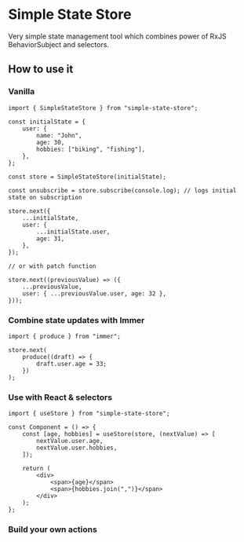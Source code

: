 # Simple State Store

Very simple state management tool which combines power of RxJS BehaviorSubject and selectors.

## How to use it

### Vanilla

```tsx
import { SimpleStateStore } from "simple-state-store";

const initialState = {
	user: {
		name: "John",
		age: 30,
		hobbies: ["biking", "fishing"],
	},
};

const store = SimpleStateStore(initialState);

const unsubscribe = store.subscribe(console.log); // logs initial state on subscription

store.next({
	...initialState,
	user: {
		...initialState.user,
		age: 31,
	},
});

// or with patch function

store.next((previousValue) => ({
	...previousValue,
	user: { ...previousValue.user, age: 32 },
}));
```

### Combine state updates with Immer

```tsx
import { produce } from "immer";

store.next(
	produce((draft) => {
		draft.user.age = 33;
	})
);
```

### Use with React & selectors

```tsx
import { useStore } from "simple-state-store";

const Component = () => {
	const [age, hobbies] = useStore(store, (nextValue) => [
		nextValue.user.age,
		nextValue.user.hobbies,
	]);

	return (
		<div>
			<span>{age}</span>
			<span>{hobbies.join(",")}</span>
		</div>
	);
};
```

### Build your own actions
